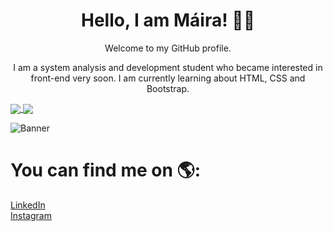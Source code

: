 <div align="center">

# Hello, I am Máira! 👱‍♀
Welcome to my GitHub profile.


I am a system analysis and development student who became interested in front-end very soon. I am currently learning about HTML, CSS and Bootstrap. 

</div>

<a href="https://github.com/mayacdev/github-readme-stats">
  <img align="center" src="https://github-readme-stats.vercel.app/api/pin/?username=mayacdev&repo=github-readme-stats?theme=ambient_gradient" />
</a>
<a href="https://github.com/anuraghazra/convoychat">
  <img align="center" src="https://github-readme-stats.vercel.app/api/pin/?username=mayacdev&repo=convoychat" />
</a>

![Banner](https://hermes.dio.me/public-users/malmeidac210/share/b42eb7d9fcd9b690f5021995c5df2fc2.png)

# You can find me on 🌎:<br>
<a href="https://www.linkedin.com/in/mairaalmeidac/">LinkedIn</a><br>
<a href="https://www.instagram.com/deucemaycare/">Instagram</a>



<!---
mayacdev/mayacdev is a ✨ special ✨ repository because its `README.md` (this file) appears on your GitHub profile.
You can click the Preview link to take a look at your changes.
--->
